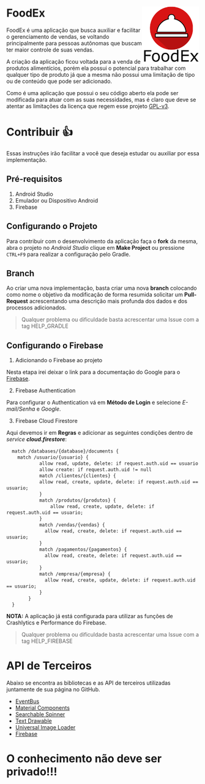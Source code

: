 # FoodEx <img align="right" src="https://github.com/Josue10599/FoodEx/blob/master/image/icon/Icon_FoodEx.svg" width="150" height="150"/>
FoodEx é uma aplicação que busca auxiliar e facilitar o gerenciamento de vendas, se voltando principalmente para pessoas autônomas que buscam ter maior controle de suas vendas.

A criação da aplicação ficou voltada para a venda de produtos alimentícios, porém ela possui o potencial para trabalhar com qualquer tipo de produto já que a mesma não possui uma limitação de tipo ou de conteúdo que pode ser adicionado.

Como é uma aplicação que possui o seu código aberto ela pode ser modificada para atuar com as suas necessidades, mas é claro que deve se atentar as limitações da licença que regem esse projeto [GPL-v3](https://github.com/Josue10599/FoodEx/blob/master/COPYING.md).

# Contribuir :+1:
Essas instruções irão facilitar a você que deseja estudar ou auxiliar por essa implementação.

## Pré-requisitos
1. Android Studio
2. Emulador ou Dispositivo Android
3. Firebase

## Configurando o Projeto
Para contribuir com o desenvolvimento da aplicação faça o **fork** da mesma, abra o projeto no
_Android Studio_ clique em **Make Project** ou pressione `CTRL+F9` para realizar a configuração pelo 
Gradle.

## Branch
Ao criar uma nova implementação, basta criar uma nova **branch** colocando como nome o objetivo da modificação
de forma resumida solicitar um **Pull-Request** acrescentando uma descrição mais profunda dos dados e dos processos
adicionados.

> Qualquer problema ou dificuldade basta acrescentar uma Issue com a tag HELP_GRADLE

## Configurando o Firebase

1. Adicionando o Firebase ao projeto

Nesta etapa irei deixar o link para a documentação do Google para o [Firebase](https://firebase.google.com/docs/android/setup?hl=pt-br#manually_add_firebase).

2. Firebase Authentication

Para configurar o Authentication vá em **Método de Login** e selecione *E-mail/Senha* e *Google*.

3. Firebase Cloud Firestore

Aqui devemos ir em **Regras** e adicionar as seguintes condições dentro de *service **cloud.firestore***:
```
  match /databases/{database}/documents {
  	match /usuario/{usuario} {
    		allow read, update, delete: if request.auth.uid == usuario
        	allow create: if request.auth.uid != null
      		match /clientes/{clientes} {
	  		allow read, create, update, delete: if request.auth.uid == usuario; 
    		}
    		match /produtos/{produtos} {
      	  		allow read, create, update, delete: if request.auth.uid == usuario; 
    		}
	    	match /vendas/{vendas} {
      		  allow read, create, delete: if request.auth.uid == usuario;
    		}
	        match /pagamentos/{pagamentos} {
        	  allow read, create, delete: if request.auth.uid == usuario;
	        }
        	match /empresa/{empresa} {
	      	  allow read, create, update, delete: if request.auth.uid == usuario;
        	}
     	}
  }
```

**NOTA:** A aplicação já está configurada para utilizar as funções de Crashlytics e Performance do Firebase.

> Qualquer problema ou dificuldade basta acrescentar uma Issue com a tag HELP_FIREBASE

# API de Terceiros

Abaixo se encontra as bibliotecas e as API de terceiros utilizadas juntamente de sua página no GitHub.
* [EventBus](https://github.com/greenrobot/EventBus)
* [Material Components](https://github.com/material-components)
* [Searchable Spinner](https://github.com/michaelprimez/searchablespinner)
* [Text Drawable](https://github.com/amulyakhare/TextDrawable)
* [Universal Image Loader](https://github.com/nostra13/Android-Universal-Image-Loader)
* [Firebase](https://github.com/firebase/quickstart-android)

# O conhecimento não deve ser privado!!!
